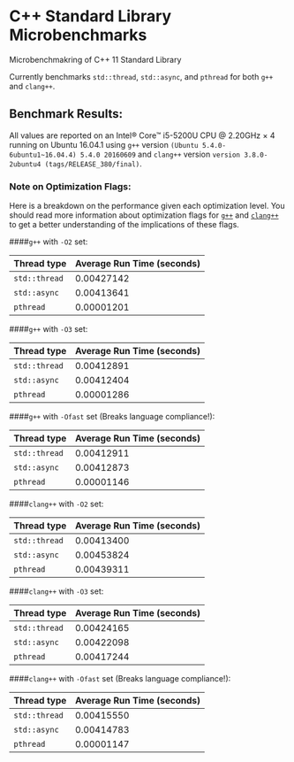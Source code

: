 # C++ Standard Library Microbenchmarks
Microbenchmakring of C++ 11 Standard Library

Currently benchmarks `std::thread`, `std::async`, and `pthread` for both `g++` and `clang++`.

## Benchmark Results:
All values are reported on an Intel® Core™ i5-5200U CPU @ 2.20GHz × 4 running on Ubuntu 16.04.1 
using `g++` version `(Ubuntu 5.4.0-6ubuntu1~16.04.4) 5.4.0 20160609` and `clang++` 
version `version 3.8.0-2ubuntu4 (tags/RELEASE_380/final)`.

### Note on Optimization Flags:
Here is a breakdown on the performance given each optimization level. You should read more 
information about optimization flags for [`g++`](https://wiki.gentoo.org/wiki/GCC_optimization#-O) 
and [`clang++`](http://clang.llvm.org/docs/CommandGuide/clang.html#code-generation-options) to get
a better understanding of the implications of these flags.

####`g++` with `-O2` set:

 Thread type         | Average Run Time (seconds)  |
 --------------------|:------------|
 `std::thread`       | 0.00427142  |
 `std::async`        | 0.00413641  |
 `pthread`           | 0.00001201  |

####`g++` with `-O3` set:

 Thread type         | Average Run Time (seconds)  |
 --------------------|:------------|
 `std::thread`       | 0.00412891  |
 `std::async`        | 0.00412404  |
 `pthread`           | 0.00001286  |

####`g++` with `-Ofast` set (Breaks language compliance!):

 Thread type         | Average Run Time (seconds)  |
 --------------------|:------------|
 `std::thread`       | 0.00412911  |
 `std::async`        | 0.00412873  |
 `pthread`           | 0.00001146  |


####`clang++` with `-O2` set:

 Thread type         | Average Run Time (seconds)  |
 --------------------|:------------|
 `std::thread`       | 0.00413400  |
 `std::async`        | 0.00453824  |
 `pthread`           | 0.00439311  |

####`clang++` with `-O3` set:

 Thread type         | Average Run Time (seconds)  |
 --------------------|:------------|
 `std::thread`       | 0.00424165  |
 `std::async`        | 0.00422098  |
 `pthread`           | 0.00417244  |

####`clang++` with `-Ofast` set (Breaks language compliance!):

 Thread type         | Average Run Time (seconds)  |
 --------------------|:------------|
 `std::thread`       | 0.00415550  |
 `std::async`        | 0.00414783  |
 `pthread`           | 0.00001147  |
